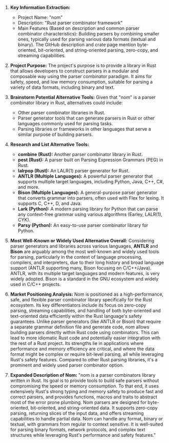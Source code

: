 1.  **Key Information Extraction:**
    *   Project Name: "nom"
    *   Description: "Rust parser combinator framework"
    *   Main Features (Based on description and common parser combinator characteristics): Building parsers by combining smaller ones, typically used for parsing various data formats (textual and binary). The GitHub description and crate page mention byte-oriented, bit-oriented, and string-oriented parsing, zero-copy, and streaming capabilities.

2.  **Project Purpose:**
    The project's purpose is to provide a library in Rust that allows developers to construct parsers in a modular and composable way using the parser combinator paradigm. It aims for safety, speed, and low memory consumption, suitable for parsing a variety of data formats, including binary and text.

3.  **Brainstorm Potential Alternative Tools:**
    Given that "nom" is a parser combinator library in Rust, alternatives could include:
    *   Other parser combinator libraries in Rust.
    *   Parser generator tools that can generate parsers in Rust or other languages commonly used for parsing tasks.
    *   Parsing libraries or frameworks in other languages that serve a similar purpose of building parsers.

4.  **Research and List Alternative Tools:**

    *   **combine (Rust):** Another parser combinator library in Rust.
    *   **pest (Rust):** A parser built on Parsing Expression Grammars (PEG) in Rust.
    *   **lalrpop (Rust):** An LALR(1) parser generator for Rust.
    *   **ANTLR (Multiple Languages):** A powerful parser generator that supports multiple target languages, including Python, Java, C++, C#, and more.
    *   **Bison (Multiple Languages):** A general-purpose parser generator that converts grammar into parsers, often used with Flex for lexing. It supports C, C++, D, and Java.
    *   **Lark (Python):** A modern parsing library for Python that can parse any context-free grammar using various algorithms (Earley, LALR(1), CYK).
    *   **Parsy (Python):** An easy-to-use parser combinator library for Python.

5.  **Most Well-Known or Widely Used Alternative Overall:**
    Considering parser generators and libraries across various languages, **ANTLR** and **Bison** are arguably among the most well-known and widely used tools for parsing, particularly in the context of language processing, compilers, and interpreters, due to their long history and broad language support (ANTLR supporting many, Bison focusing on C/C++/Java). ANTLR, with its multiple target languages and modern features, is very widely adopted. Bison is a standard in the GNU ecosystem and widely used in C/C++ projects.

6.  **Market Positioning Analysis:**
    Nom is positioned as a high-performance, safe, and flexible parser combinator library specifically for the Rust ecosystem. Its key differentiators include its focus on zero-copy parsing, streaming capabilities, and handling of both byte-oriented and text-oriented data efficiently within the Rust language's safety guarantees. Unlike parser generators (like ANTLR or Bison) that require a separate grammar definition file and generate code, nom allows building parsers directly within Rust code using combinators. This can lead to more idiomatic Rust code and potentially easier integration with the rest of a Rust project. Its strengths lie in applications where performance and memory efficiency are critical, and where the data format might be complex or require bit-level parsing, all while leveraging Rust's safety features. Compared to other Rust parsing libraries, it's a prominent and widely used parser combinator option.

7.  **Expanded Description of Nom:**
    "nom is a parser combinators library written in Rust. Its goal is to provide tools to build safe parsers without compromising the speed or memory consumption. To that end, it uses extensively Rust's strong typing and memory safety to produce fast and correct parsers, and provides functions, macros and traits to abstract most of the error prone plumbing. Nom parsers are designed for byte-oriented, bit-oriented, and string-oriented data. It supports zero-copy parsing, returning slices of the input data, and offers streaming capabilities to handle partial data. Nom can handle any format, binary or textual, with grammars from regular to context sensitive. It is well-suited for parsing binary formats, network protocols, and complex text structures while leveraging Rust's performance and safety features."